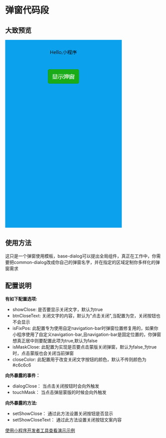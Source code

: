 # 弹窗代码段
## 大致预览
![common-dialog动图](/assets/common-dialog-img.gif)

## 使用方法

这只是一个弹窗使用模板，base-dialog可以提出全局组件，真正在工作中，你需要把common-dialog改成你自己的弹窗名字，并在指定的区域定制你多样化的弹窗需求

## 配置说明
**有如下配置选项:**

* showClose:        是否要显示关闭文字，默认为true
* btnCloseText:     关闭文字的内容，默认为"点击关闭",当配置为空，关闭按钮也不会显示
* isFixPos:         此配置专为使用自定navigation-bar时弹窗位置修复用的，如果你小程序使用了自定义navigation-bar,且navigation-bar是固定位置的，你弹窗想真正居中则要配置此项为true,默认为false
* isMaskClose:      此配置为实现是否要点击蒙版关闭弹窗，默认为false,为true时，点击蒙版也会关闭当前弹窗
* closeColor:       此配置用于改变关闭文字按钮的颜色，默认不传则颜色为#c6c6c6

**向外暴露的事件：**

* dialogClose： 当点击关闭按钮时会向外触发
* touchMask：   当点击弹层蒙版的时候会向外触发

**向外暴露的方法:**

* setShowClose：      通过此方法设置关闭按钮是否显示
* setShowCloseText：  通过此方法设置关闭按钮文案内容

[使用小程序开发者工具查看演示示例](https://developers.weixin.qq.com/s/olf3Khma7xa2)